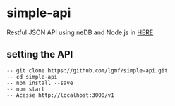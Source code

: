 # simple-api
 
 Restful JSON API using neDB and Node.js in <a href="https://lgmf-simple-api.herokuapp.com/v1" target="_blank">HERE</a>
 
## setting the API
    -- git clone https://github.com/lgmf/simple-api.git
    -- cd simple-api
    -- npm install --save
    -- npm start
    -- Acesse http://localhost:3000/v1
    
